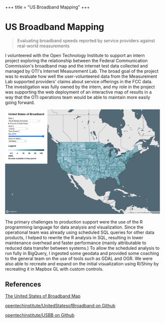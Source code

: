 +++
title = "US Broadband Mapping"
+++
# US Broadband Mapping

> Evaluating broadband speeds reported by service providers against real-world measurements

I volunteered with the Open Technology Institute to support an intern project exploring the relationship between the Federal Communication Commission's broadband map and the internet test data collected and managed by OTI's Internet Measurement Lab.  The broad goal of the project was to evaluate how well the user-volunteered data from the Measurement Lab supported providers' claims about service offerings in the FCC data.
The investigation was fully owned by the intern, and my role in the project was supporting the web deployment of an interactive map of results in a way that the OTI operations team would be able to maintain more easily going forward.

![The published map comparing FCC service provider data with user-measured performance data from Measurement Lab](usbbmap-screencapture.png)

The primary challenges to production support were the use of the R programming language for data analysis and visualization.  Since the operational team was already using scheduled SQL queries for other data products, I helped to rewrite the R analysis in SQL, resulting in lower maintenance overhead and faster performance (mainly attributable to reduced data transfer between systems.)  To allow the scheduled analysis to run fully in BigQuery, I ingested some geodata and provided some coaching to the general team on the use of tools such as GDAL and OGR.  We were also able to recreate and expand on the initial visualization using R/Shiny by recreating it in Mapbox GL with custom controls.

## References

[The United States of Broadband Map](https://www.newamerica.org/oti/reports/united-states-broadband-map/the-united-states-of-broadband-map/)

[opentechinstitute/UnitedStatesofBroadband on Github](https://github.com/opentechinstitute/UnitedStatesofBroadband)

[opentechinstitute/USBB on Github](https://github.com/opentechinstitute/USBB)